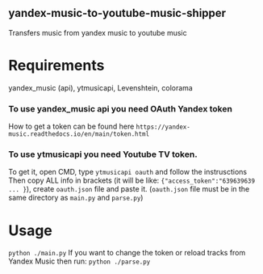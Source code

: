 ## yandex-music-to-youtube-music-shipper
Transfers music from yandex music to youtube music

# Requirements
yandex_music (api), ytmusicapi, Levenshtein, colorama
### To use yandex_music api you need OAuth Yandex token
How to get a token can be found here ` https://yandex-music.readthedocs.io/en/main/token.html `

### To use ytmusicapi you need Youtube TV token. 
To get it, open CMD, type `ytmusicapi oauth` and follow the instrusctions
Then copy ALL info in brackets (it will be like: `{"access_token":"639639639 ... }`), create `oauth.json` file and paste it.
(`oauth.json` file must be in the same directory as `main.py` and `parse.py`)

# Usage
 `python ./main.py`
 If you want to change the token or reload tracks from Yandex Music then run: `python ./parse.py`
